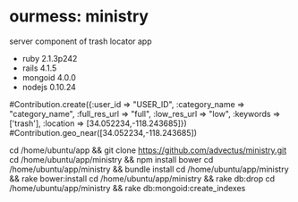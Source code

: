 # ourmess: ministry

server component of trash locator app

* ruby 2.1.3p242
* rails 4.1.5
* mongoid 4.0.0
* nodejs 0.10.24

#Contribution.create({:user_id => "USER_ID", :category_name => "category_name", :full_res_url => "full", :low_res_url => "low", :keywords => ['trash'], :location => [34.052234,-118.243685]})
#Contribution.geo_near([34.052234,-118.243685])


cd /home/ubuntu/app && git clone https://github.com/advectus/ministry.git
cd /home/ubuntu/app/ministry && npm install bower
cd /home/ubuntu/app/ministry && bundle install
cd /home/ubuntu/app/ministry && rake bower:install
cd /home/ubuntu/app/ministry && rake db:drop
cd /home/ubuntu/app/ministry && rake db:mongoid:create_indexes